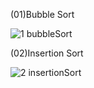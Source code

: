 (01)Bubble Sort

![1 bubbleSort](https://github.com/user-attachments/assets/18535dbc-ca27-4b6e-a3cd-8207f50924b7)

(02)Insertion Sort

![2 insertionSort](https://github.com/user-attachments/assets/9dc124bb-f675-4eb0-a7bb-30a24ce60617)
